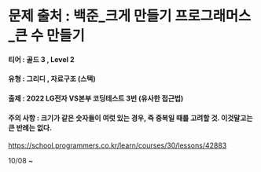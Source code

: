 # 문제 출처 : 백준_크게 만들기 프로그래머스_큰 수 만들기

#### 티어 : 골드 3 , Level 2

#### 유형 : 그리디 , 자료구조 (스택)

#### 출제 : 2022 LG전자 VS본부 코딩테스트 3번 (유사한 접근법)

#### 주의 사항 : 크기가 같은 숫자들이 여럿 있는 경우, 즉 중복일 때를 고려할 것. 이것말고는 큰 반례는 없다.

https://school.programmers.co.kr/learn/courses/30/lessons/42883


10/08 ~ 
